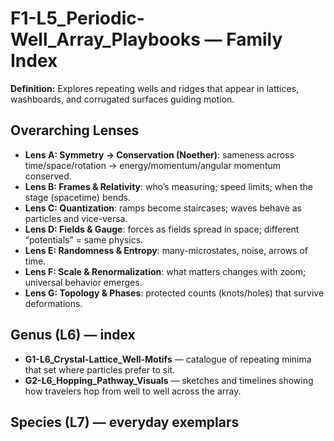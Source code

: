 # F1-L5_Periodic-Well_Array_Playbooks — Family Index
**Definition:** Explores repeating wells and ridges that appear in lattices, washboards, and corrugated surfaces guiding motion.

## Overarching Lenses

- **Lens A: Symmetry -> Conservation (Noether)**: sameness across time/space/rotation → energy/momentum/angular momentum conserved.
- **Lens B: Frames & Relativity**: who’s measuring; speed limits; when the stage (spacetime) bends.
- **Lens C: Quantization**: ramps become staircases; waves behave as particles and vice-versa.
- **Lens D: Fields & Gauge**: forces as fields spread in space; different “potentials” = same physics.
- **Lens E: Randomness & Entropy**: many-microstates, noise, arrows of time.
- **Lens F: Scale & Renormalization**: what matters changes with zoom; universal behavior emerges.
- **Lens G: Topology & Phases**: protected counts (knots/holes) that survive deformations.

## Genus (L6) — index
- **G1-L6_Crystal-Lattice_Well-Motifs** — catalogue of repeating minima that set where particles prefer to sit.
- **G2-L6_Hopping_Pathway_Visuals** — sketches and timelines showing how travelers hop from well to well across the array.

## Species (L7) — everyday exemplars
